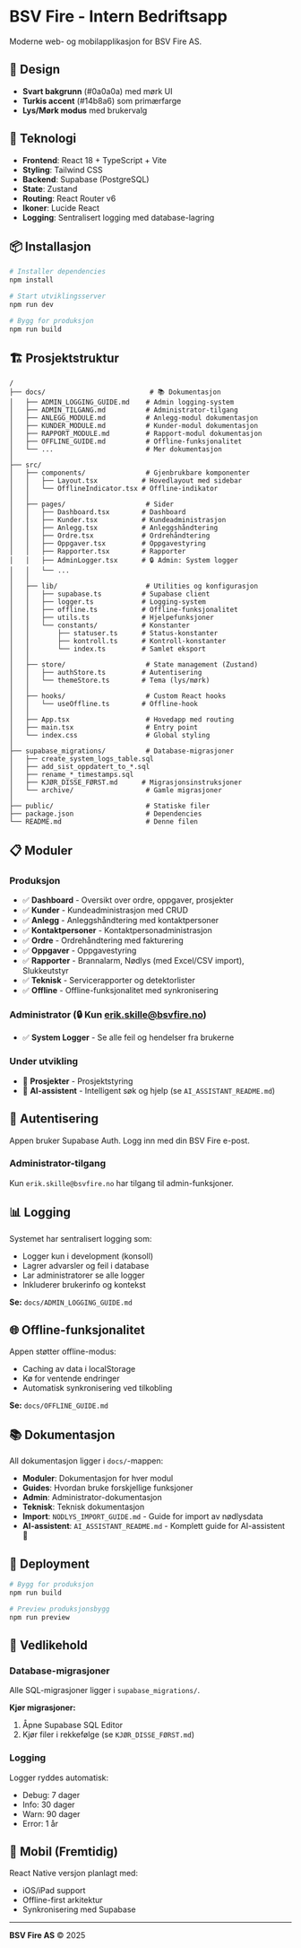# BSV Fire - Intern Bedriftsapp

Moderne web- og mobilapplikasjon for BSV Fire AS.

## 🎨 Design

- **Svart bakgrunn** (#0a0a0a) med mørk UI
- **Turkis accent** (#14b8a6) som primærfarge
- **Lys/Mørk modus** med brukervalg

## 🚀 Teknologi

- **Frontend**: React 18 + TypeScript + Vite
- **Styling**: Tailwind CSS
- **Backend**: Supabase (PostgreSQL)
- **State**: Zustand
- **Routing**: React Router v6
- **Ikoner**: Lucide React
- **Logging**: Sentralisert logging med database-lagring

## 📦 Installasjon

```bash
# Installer dependencies
npm install

# Start utviklingsserver
npm run dev

# Bygg for produksjon
npm run build
```

## 🏗️ Prosjektstruktur

```
/
├── docs/                          # 📚 Dokumentasjon
│   ├── ADMIN_LOGGING_GUIDE.md    # Admin logging-system
│   ├── ADMIN_TILGANG.md          # Administrator-tilgang
│   ├── ANLEGG_MODULE.md          # Anlegg-modul dokumentasjon
│   ├── KUNDER_MODULE.md          # Kunder-modul dokumentasjon
│   ├── RAPPORT_MODULE.md         # Rapport-modul dokumentasjon
│   ├── OFFLINE_GUIDE.md          # Offline-funksjonalitet
│   └── ...                       # Mer dokumentasjon
│
├── src/
│   ├── components/               # Gjenbrukbare komponenter
│   │   ├── Layout.tsx           # Hovedlayout med sidebar
│   │   └── OfflineIndicator.tsx # Offline-indikator
│   │
│   ├── pages/                    # Sider
│   │   ├── Dashboard.tsx        # Dashboard
│   │   ├── Kunder.tsx           # Kundeadministrasjon
│   │   ├── Anlegg.tsx           # Anleggshåndtering
│   │   ├── Ordre.tsx            # Ordrehåndtering
│   │   ├── Oppgaver.tsx         # Oppgavestyring
│   │   ├── Rapporter.tsx        # Rapporter
│   │   ├── AdminLogger.tsx      # 🔒 Admin: System logger
│   │   └── ...
│   │
│   ├── lib/                      # Utilities og konfigurasjon
│   │   ├── supabase.ts          # Supabase client
│   │   ├── logger.ts            # Logging-system
│   │   ├── offline.ts           # Offline-funksjonalitet
│   │   ├── utils.ts             # Hjelpefunksjoner
│   │   └── constants/           # Konstanter
│   │       ├── statuser.ts      # Status-konstanter
│   │       ├── kontroll.ts      # Kontroll-konstanter
│   │       └── index.ts         # Samlet eksport
│   │
│   ├── store/                    # State management (Zustand)
│   │   ├── authStore.ts         # Autentisering
│   │   └── themeStore.ts        # Tema (lys/mørk)
│   │
│   ├── hooks/                    # Custom React hooks
│   │   └── useOffline.ts        # Offline-hook
│   │
│   ├── App.tsx                   # Hovedapp med routing
│   ├── main.tsx                  # Entry point
│   └── index.css                 # Global styling
│
├── supabase_migrations/          # Database-migrasjoner
│   ├── create_system_logs_table.sql
│   ├── add_sist_oppdatert_to_*.sql
│   ├── rename_*_timestamps.sql
│   ├── KJØR_DISSE_FØRST.md      # Migrasjonsinstruksjoner
│   └── archive/                  # Gamle migrasjoner
│
├── public/                       # Statiske filer
├── package.json                  # Dependencies
└── README.md                     # Denne filen
```

## 📋 Moduler

### Produksjon
- ✅ **Dashboard** - Oversikt over ordre, oppgaver, prosjekter
- ✅ **Kunder** - Kundeadministrasjon med CRUD
- ✅ **Anlegg** - Anleggshåndtering med kontaktpersoner
- ✅ **Kontaktpersoner** - Kontaktpersonadministrasjon
- ✅ **Ordre** - Ordrehåndtering med fakturering
- ✅ **Oppgaver** - Oppgavestyring
- ✅ **Rapporter** - Brannalarm, Nødlys (med Excel/CSV import), Slukkeutstyr
- ✅ **Teknisk** - Servicerapporter og detektorlister
- ✅ **Offline** - Offline-funksjonalitet med synkronisering

### Administrator (🔒 Kun erik.skille@bsvfire.no)
- ✅ **System Logger** - Se alle feil og hendelser fra brukerne

### Under utvikling
- 🚧 **Prosjekter** - Prosjektstyring
- 🤖 **AI-assistent** - Intelligent søk og hjelp (se `AI_ASSISTANT_README.md`)

## 🔐 Autentisering

Appen bruker Supabase Auth. Logg inn med din BSV Fire e-post.

### Administrator-tilgang
Kun `erik.skille@bsvfire.no` har tilgang til admin-funksjoner.

## 📊 Logging

Systemet har sentralisert logging som:
- Logger kun i development (konsoll)
- Lagrer advarsler og feil i database
- Lar administratorer se alle logger
- Inkluderer brukerinfo og kontekst

**Se:** `docs/ADMIN_LOGGING_GUIDE.md`

## 🌐 Offline-funksjonalitet

Appen støtter offline-modus:
- Caching av data i localStorage
- Kø for ventende endringer
- Automatisk synkronisering ved tilkobling

**Se:** `docs/OFFLINE_GUIDE.md`

## 📚 Dokumentasjon

All dokumentasjon ligger i `docs/`-mappen:
- **Moduler**: Dokumentasjon for hver modul
- **Guides**: Hvordan bruke forskjellige funksjoner
- **Admin**: Administrator-dokumentasjon
- **Teknisk**: Teknisk dokumentasjon
- **Import**: `NODLYS_IMPORT_GUIDE.md` - Guide for import av nødlysdata
- **AI-assistent**: `AI_ASSISTANT_README.md` - Komplett guide for AI-assistent 🤖

## 🚀 Deployment

```bash
# Bygg for produksjon
npm run build

# Preview produksjonsbygg
npm run preview
```

## 🔧 Vedlikehold

### Database-migrasjoner
Alle SQL-migrasjoner ligger i `supabase_migrations/`.

**Kjør migrasjoner:**
1. Åpne Supabase SQL Editor
2. Kjør filer i rekkefølge (se `KJØR_DISSE_FØRST.md`)

### Logging
Logger ryddes automatisk:
- Debug: 7 dager
- Info: 30 dager
- Warn: 90 dager
- Error: 1 år

## 📱 Mobil (Fremtidig)

React Native versjon planlagt med:
- iOS/iPad support
- Offline-first arkitektur
- Synkronisering med Supabase

---

**BSV Fire AS** © 2025
